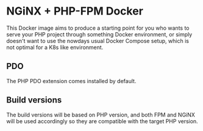 # NGiNX + PHP-FPM Docker

This Docker image aims to produce a starting point for you who wants to serve your PHP project through something Docker environment, or simply doesn't want to use the nowdays usual Docker Compose setup, which is not optimal for a K8s like environment.

## PDO

The PHP PDO extension comes installed by default.

## Build versions

The build versions will be based on PHP version, and both FPM and NGiNX will be used accordingly so they are compatible with the target PHP version.
